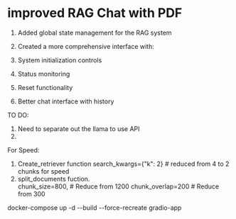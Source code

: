# improved RAG Chat with PDF

1. Added global state management for the RAG system
2. Created a more comprehensive interface with:

3. System initialization controls
4. Status monitoring
5. Reset functionality
6. Better chat interface with history

TO DO:
1. Need to separate out the llama to use API
2. 

For Speed:
1. Create_retriever function
    search_kwargs={"k": 2}  # reduced from 4 to 2 chunks for speed
2. split_documents fuction.   
    chunk_size=800,    # Reduce from 1200
    chunk_overlap=200  # Reduce from 300


docker-compose up -d --build --force-recreate gradio-app


